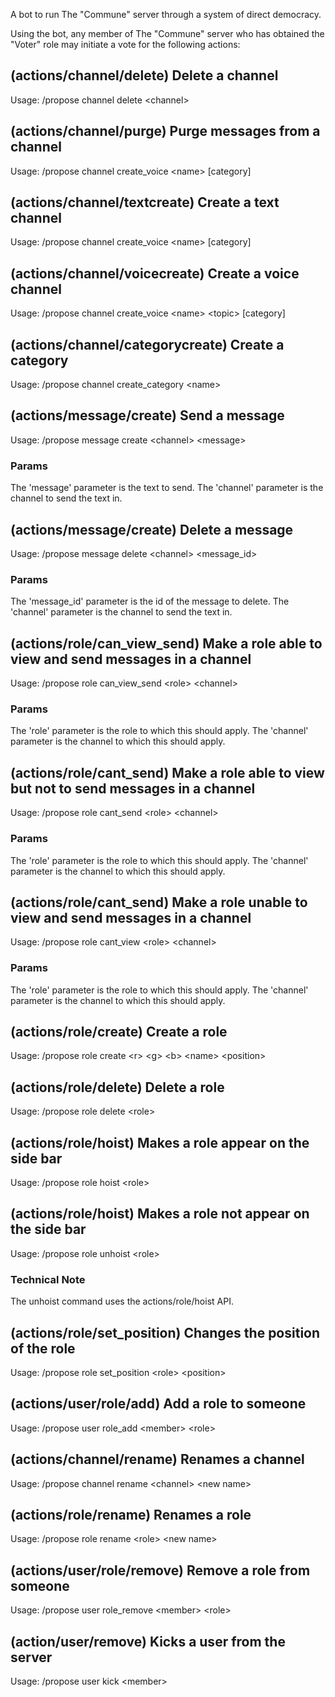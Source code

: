 A bot to run The "Commune" server through a system of direct democracy.

Using the bot, any member of The "Commune" server who has obtained the "Voter" role may initiate a vote for the following actions:

## (actions/channel/delete) Delete a channel
Usage: /propose channel delete \<channel\>

## (actions/channel/purge) Purge messages from a channel
Usage: /propose channel create_voice \<name\> \[category\]

## (actions/channel/textcreate) Create a text channel
Usage: /propose channel create_voice \<name\> \[category\]

## (actions/channel/voicecreate) Create a voice channel
Usage: /propose channel create_voice \<name\> \<topic\> \[category\]

## (actions/channel/categorycreate) Create a category
Usage: /propose channel create_category \<name\>

## (actions/message/create) Send a message
Usage: /propose message create \<channel\> \<message\>
### Params
The 'message' parameter is the text to send.
The 'channel' parameter is the channel to send the text in.

## (actions/message/create) Delete a message
Usage: /propose message delete \<channel\> \<message_id\>
### Params
The 'message_id' parameter is the id of the message to delete.
The 'channel' parameter is the channel to send the text in.

## (actions/role/can_view_send) Make a role able to view and send messages in a channel
Usage: /propose role can_view_send \<role\> \<channel\>
### Params
The 'role' parameter is the role to which this should apply.
The 'channel' parameter is the channel to which this should apply.

## (actions/role/cant_send) Make a role able to view but not to send messages in a channel
Usage: /propose role cant_send \<role\> \<channel\>
### Params
The 'role' parameter is the role to which this should apply.
The 'channel' parameter is the channel to which this should apply.

## (actions/role/cant_send) Make a role unable to view and send messages in a channel
Usage: /propose role cant_view \<role\> \<channel\>
### Params
The 'role' parameter is the role to which this should apply.
The 'channel' parameter is the channel to which this should apply.

## (actions/role/create) Create a role
Usage: /propose role create \<r\> \<g\> \<b\> \<name\> \<position\>

## (actions/role/delete) Delete a role
Usage: /propose role delete \<role\>

## (actions/role/hoist) Makes a role appear on the side bar
Usage: /propose role hoist \<role\>

## (actions/role/hoist) Makes a role not appear on the side bar
Usage: /propose role unhoist \<role\>
### Technical Note
The unhoist command uses the actions/role/hoist API.

## (actions/role/set_position) Changes the position of the role
Usage: /propose role set_position \<role\> \<position\>

## (actions/user/role/add) Add a role to someone
Usage: /propose user role_add \<member\> \<role\>

## (actions/channel/rename) Renames a channel
Usage: /propose channel rename \<channel\> \<new name\>

## (actions/role/rename) Renames a role
Usage: /propose role rename \<role\> \<new name\>

## (actions/user/role/remove) Remove a role from someone
Usage: /propose user role_remove \<member\> \<role\>

## (action/user/remove) Kicks a user from the server
Usage: /propose user kick \<member\>
